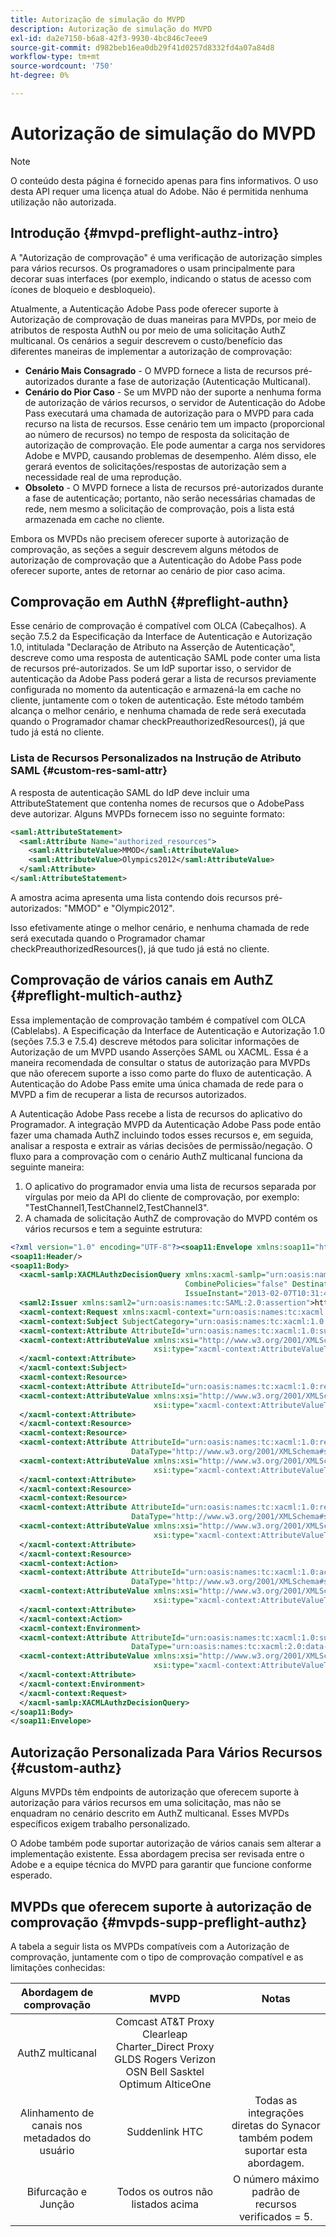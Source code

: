 ```yaml
---
title: Autorização de simulação do MVPD
description: Autorização de simulação do MVPD
exl-id: da2e7150-b6a8-42f3-9930-4bc846c7eee9
source-git-commit: d982beb16ea0db29f41d0257d8332fd4a07a84d8
workflow-type: tm+mt
source-wordcount: '750'
ht-degree: 0%

---
```


# Autorização de simulação do MVPD

>[!NOTE]
>
>O conteúdo desta página é fornecido apenas para fins informativos. O uso desta API requer uma licença atual do Adobe. Não é permitida nenhuma utilização não autorizada.

## Introdução {#mvpd-preflight-authz-intro}

A &quot;Autorização de comprovação&quot; é uma verificação de autorização simples para vários recursos. Os programadores o usam principalmente para decorar suas interfaces (por exemplo, indicando o status de acesso com ícones de bloqueio e desbloqueio).

Atualmente, a Autenticação Adobe Pass pode oferecer suporte à Autorização de comprovação de duas maneiras para MVPDs, por meio de atributos de resposta AuthN ou por meio de uma solicitação AuthZ multicanal.  Os cenários a seguir descrevem o custo/benefício das diferentes maneiras de implementar a autorização de comprovação:

* **Cenário Mais Consagrado** - O MVPD fornece a lista de recursos pré-autorizados durante a fase de autorização (Autenticação Multicanal).
* **Cenário do Pior Caso** - Se um MVPD não der suporte a nenhuma forma de autorização de vários recursos, o servidor de Autenticação do Adobe Pass executará uma chamada de autorização para o MVPD para cada recurso na lista de recursos. Esse cenário tem um impacto (proporcional ao número de recursos) no tempo de resposta da solicitação de autorização de comprovação. Ele pode aumentar a carga nos servidores Adobe e MVPD, causando problemas de desempenho. Além disso, ele gerará eventos de solicitações/respostas de autorização sem a necessidade real de uma reprodução.
* **Obsoleto** - O MVPD fornece a lista de recursos pré-autorizados durante a fase de autenticação; portanto, não serão necessárias chamadas de rede, nem mesmo a solicitação de comprovação, pois a lista está armazenada em cache no cliente.

Embora os MVPDs não precisem oferecer suporte à autorização de comprovação, as seções a seguir descrevem alguns métodos de autorização de comprovação que a Autenticação do Adobe Pass pode oferecer suporte, antes de retornar ao cenário de pior caso acima.

## Comprovação em AuthN {#preflight-authn}

Esse cenário de comprovação é compatível com OLCA (Cabeçalhos). A seção 7.5.2 da Especificação da Interface de Autenticação e Autorização 1.0, intitulada &quot;Declaração de Atributo na Asserção de Autenticação&quot;, descreve como uma resposta de autenticação SAML pode conter uma lista de recursos pré-autorizados. Se um IdP suportar isso, o servidor de autenticação da Adobe Pass poderá gerar a lista de recursos previamente configurada no momento da autenticação e armazená-la em cache no cliente, juntamente com o token de autenticação. Este método também alcança o melhor cenário, e nenhuma chamada de rede será executada quando o Programador chamar checkPreauthorizedResources(), já que tudo já está no cliente.

### Lista de Recursos Personalizados na Instrução de Atributo SAML {#custom-res-saml-attr}

A resposta de autenticação SAML do IdP deve incluir uma AttributeStatement que contenha nomes de recursos que o AdobePass deve autorizar.  Alguns MVPDs fornecem isso no seguinte formato:

```XML
<saml:AttributeStatement>
  <saml:Attribute Name="authorized_resources">
    <saml:AttributeValue>MMOD</saml:AttributeValue>
    <saml:AttributeValue>Olympics2012</saml:AttributeValue>
  </saml:Attribute>
</saml:AttributeStatement>
```

A amostra acima apresenta uma lista contendo dois recursos pré-autorizados: &quot;MMOD&quot; e &quot;Olympic2012&quot;.

Isso efetivamente atinge o melhor cenário, e nenhuma chamada de rede será executada quando o Programador chamar checkPreauthorizedResources(), já que tudo já está no cliente.

## Comprovação de vários canais em AuthZ {#preflight-multich-authz}

Essa implementação de comprovação também é compatível com OLCA (Cablelabs).  A Especificação da Interface de Autenticação e Autorização 1.0 (seções 7.5.3 e 7.5.4) descreve métodos para solicitar informações de Autorização de um MVPD usando Asserções SAML ou XACML. Essa é a maneira recomendada de consultar o status de autorização para MVPDs que não oferecem suporte a isso como parte do fluxo de autenticação. A Autenticação do Adobe Pass emite uma única chamada de rede para o MVPD a fim de recuperar a lista de recursos autorizados.


A Autenticação Adobe Pass recebe a lista de recursos do aplicativo do Programador. A integração MVPD da Autenticação Adobe Pass pode então fazer uma chamada AuthZ incluindo todos esses recursos e, em seguida, analisar a resposta e extrair as várias decisões de permissão/negação.  O fluxo para a comprovação com o cenário AuthZ multicanal funciona da seguinte maneira:

1. O aplicativo do programador envia uma lista de recursos separada por vírgulas por meio da API do cliente de comprovação, por exemplo: &quot;TestChannel1,TestChannel2,TestChannel3&quot;.
1. A chamada de solicitação AuthZ de comprovação do MVPD contém os vários recursos e tem a seguinte estrutura:

```XML
<?xml version="1.0" encoding="UTF-8"?><soap11:Envelope xmlns:soap11="http://schemas.xmlsoap.org/soap/envelope/"> 
<soap11:Header/> 
<soap11:Body> 
  <xacml-samlp:XACMLAuthzDecisionQuery xmlns:xacml-samlp="urn:oasis:names:tc:xacml:2.0:profile:saml2.0:v2:schema:protocol" 
                                       CombinePolicies="false" Destination="https://login.idpexmaple.net/" ID="_3576604f382455d6495f342d9e07b69c" 
                                       IssueInstant="2013-02-07T10:31:40.333Z" Version="2.0"> 
  <saml2:Issuer xmlns:saml2="urn:oasis:names:tc:SAML:2.0:assertion">https://saml.sp.auth-staging.adobe.com/on-behalf-of/TestDistributors</saml2:Issuer> 
  <xacml-context:Request xmlns:xacml-context="urn:oasis:names:tc:xacml:2.0:context:schema:os"> 
  <xacml-context:Subject SubjectCategory="urn:oasis:names:tc:xacml:1.0:subject-category:access-subject"> 
  <xacml-context:Attribute AttributeId="urn:oasis:names:tc:xacml:1.0:subject:subject-id" DataType="http://www.w3.org/2001/XMLSchema#string"> 
  <xacml-context:AttributeValue xmlns:xsi="http://www.w3.org/2001/XMLSchema-instance" 
                                xsi:type="xacml-context:AttributeValueType">VFZTAQEAABQCe[...]</xacml-context:AttributeValue> 
  </xacml-context:Attribute> 
  </xacml-context:Subject> 
  <xacml-context:Resource> 
  <xacml-context:Attribute AttributeId="urn:oasis:names:tc:xacml:1.0:resource:resource-id" DataType="http://www.w3.org/2001/XMLSchema#string"> 
  <xacml-context:AttributeValue xmlns:xsi="http://www.w3.org/2001/XMLSchema-instance" 
                                xsi:type="xacml-context:AttributeValueType">TestChannel1</xacml-context:AttributeValue> 
  </xacml-context:Attribute> 
  </xacml-context:Resource> 
  <xacml-context:Resource> 
  <xacml-context:Attribute AttributeId="urn:oasis:names:tc:xacml:1.0:resource:resource-id" 
                           DataType="http://www.w3.org/2001/XMLSchema#string"> 
  <xacml-context:AttributeValue xmlns:xsi="http://www.w3.org/2001/XMLSchema-instance" 
                                xsi:type="xacml-context:AttributeValueType">TestChannel2</xacml-context:AttributeValue> 
  </xacml-context:Attribute> 
  </xacml-context:Resource> 
  <xacml-context:Resource> 
  <xacml-context:Attribute AttributeId="urn:oasis:names:tc:xacml:1.0:resource:resource-id" 
                           DataType="http://www.w3.org/2001/XMLSchema#string"> 
  <xacml-context:AttributeValue xmlns:xsi="http://www.w3.org/2001/XMLSchema-instance"
                                xsi:type="xacml-context:AttributeValueType">TestChannel3</xacml-context:AttributeValue> 
  </xacml-context:Attribute> 
  </xacml-context:Resource> 
  <xacml-context:Action> 
  <xacml-context:Attribute AttributeId="urn:oasis:names:tc:xacml:1.0:action:action-id" 
                           DataType="http://www.w3.org/2001/XMLSchema#string"> 
  <xacml-context:AttributeValue xmlns:xsi="http://www.w3.org/2001/XMLSchema-instance" 
                                xsi:type="xacml-context:AttributeValueType">VIEW</xacml-context:AttributeValue> 
  </xacml-context:Attribute> 
  </xacml-context:Action> 
  <xacml-context:Environment> 
  <xacml-context:Attribute AttributeId="urn:oasis:names:tc:xacml:1.0:subject:authn-locality:ip-address" 
                           DataType="urn:oasis:names:tc:xacml:2.0:data-type:ipAddress"> 
  <xacml-context:AttributeValue xmlns:xsi="http://www.w3.org/2001/XMLSchema-instance" 
                                xsi:type="xacml-context:AttributeValueType">127.0.0.1</xacml-context:AttributeValue> 
  </xacml-context:Attribute> 
  </xacml-context:Environment> 
  </xacml-context:Request> 
  </xacml-samlp:XACMLAuthzDecisionQuery> 
</soap11:Body> 
</soap11:Envelope>
```

## Autorização Personalizada Para Vários Recursos {#custom-authz}

Alguns MVPDs têm endpoints de autorização que oferecem suporte à autorização para vários recursos em uma solicitação, mas não se enquadram no cenário descrito em AuthZ multicanal. Esses MVPDs específicos exigem trabalho personalizado.

O Adobe também pode suportar autorização de vários canais sem alterar a implementação existente.  Essa abordagem precisa ser revisada entre o Adobe e a equipe técnica do MVPD para garantir que funcione conforme esperado.

## MVPDs que oferecem suporte à autorização de comprovação {#mvpds-supp-preflight-authz}

A tabela a seguir lista os MVPDs compatíveis com a Autorização de comprovação, juntamente com o tipo de comprovação compatível e as limitações conhecidas:

| Abordagem de comprovação | MVPD | Notas |
|:-------------------------------:|:--------------------------------------------------------------------------------------------------------:|:------------------------------------------------------------------:|
| AuthZ multicanal | Comcast AT&amp;T Proxy Clearleap Charter_Direct Proxy GLDS Rogers Verizon OSN Bell Sasktel Optimum AlticeOne |                                                                    |
| Alinhamento de canais nos metadados do usuário | Suddenlink HTC | Todas as integrações diretas do Synacor também podem suportar esta abordagem. |
| Bifurcação e Junção | Todos os outros não listados acima | O número máximo padrão de recursos verificados = 5. |

<!--
![RelatedInformation]
>* [Logout](/help/authentication/usecase-mvpd-logout.md)
>* [Authorization](/help/authentication/authz-usecase.md)
>* [MVPD Integration Features](/help/authentication/mvpd-integr-features.md)
>* [MVPD User Metadata Exchange](/help/authentication/mvpd-user-metadata-exchng.md)
>* [Preflight Authorization - Programmer Integration Guide](/help/authentication/preflight-authz.md)
>* [AuthN and AuthZ Interface 1.0 Specification](https://www.cablelabs.com/specifications/CL-SP-AUTH1.0-I04-120621.pdf){target=_blank} 
-->
